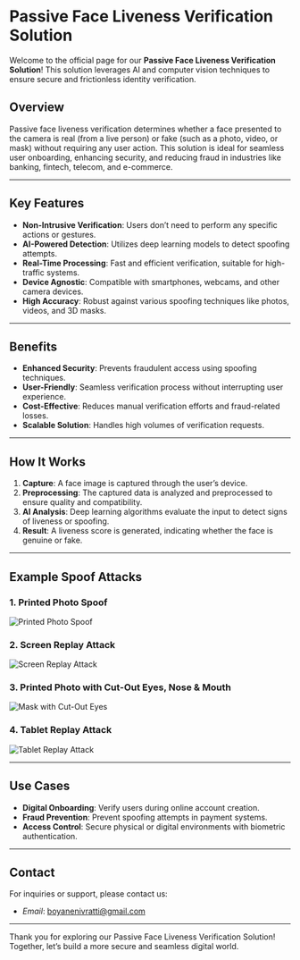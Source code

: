 # Passive Face Liveness Verification Solution

Welcome to the official page for our **Passive Face Liveness Verification Solution**! This solution leverages AI and computer vision techniques to ensure secure and frictionless identity verification.

## Overview
Passive face liveness verification determines whether a face presented to the camera is real (from a live person) or fake (such as a photo, video, or mask) without requiring any user action. This solution is ideal for seamless user onboarding, enhancing security, and reducing fraud in industries like banking, fintech, telecom, and e-commerce.

---

## Key Features
- **Non-Intrusive Verification**: Users don’t need to perform any specific actions or gestures.
- **AI-Powered Detection**: Utilizes deep learning models to detect spoofing attempts.
- **Real-Time Processing**: Fast and efficient verification, suitable for high-traffic systems.
- **Device Agnostic**: Compatible with smartphones, webcams, and other camera devices.
- **High Accuracy**: Robust against various spoofing techniques like photos, videos, and 3D masks.

---

## Benefits
- **Enhanced Security**: Prevents fraudulent access using spoofing techniques.
- **User-Friendly**: Seamless verification process without interrupting user experience.
- **Cost-Effective**: Reduces manual verification efforts and fraud-related losses.
- **Scalable Solution**: Handles high volumes of verification requests.

---

## How It Works
1. **Capture**: A face image is captured through the user’s device.
2. **Preprocessing**: The captured data is analyzed and preprocessed to ensure quality and compatibility.
3. **AI Analysis**: Deep learning algorithms evaluate the input to detect signs of liveness or spoofing.
4. **Result**: A liveness score is generated, indicating whether the face is genuine or fake.

---

## Example Spoof Attacks

### 1. Printed Photo Spoof
<img src="images/samples/spoof/anti_print_flat_1.jpg" 
    alt="Printed Photo Spoof" 
    class="centered-spoof-image">

### 2. Screen Replay Attack
<img src="images/samples/spoof/anti_mobile_original-photo-3.webp" 
    alt="Screen Replay Attack" 
    class="centered-spoof-image">

### 3. Printed Photo with Cut-Out Eyes, Nose & Mouth 
<img src="images/samples/spoof/anti_print_cut_eye_nose_mouth_flat_2.jpg" 
    alt="Mask with Cut-Out Eyes" 
    class="centered-spoof-image">

### 4. Tablet Replay Attack
<img src="images/samples/spoof/anti_ipad_original-photo-2.jpg" 
    alt="Tablet Replay Attack" 
    class="centered-spoof-image">

---

## Use Cases
- **Digital Onboarding**: Verify users during online account creation.
- **Fraud Prevention**: Prevent spoofing attempts in payment systems.
- **Access Control**: Secure physical or digital environments with biometric authentication.

---

## Contact
For inquiries or support, please contact us:

- *Email*: [boyanenivratti@gmail.com](mailto:boyanenivratti@gmail.com)

---

Thank you for exploring our Passive Face Liveness Verification Solution! Together, let’s build a more secure and seamless digital world.

